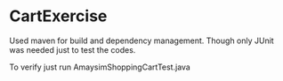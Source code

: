 # CartExercise
Used maven for build and dependency management. Though only JUnit was needed just to test the codes. 

To verify just run AmaysimShoppingCartTest.java
